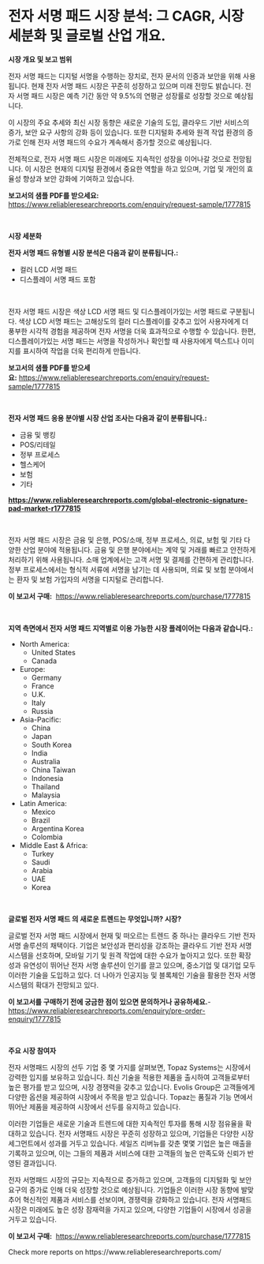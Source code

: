 <p><h1>전자 서명 패드 시장 분석: 그 CAGR, 시장 세분화 및 글로벌 산업 개요.</h1></p><p><strong>시장 개요 및 보고 범위</strong></p>
<p><p>전자 서명 패드는 디지털 서명을 수행하는 장치로, 전자 문서의 인증과 보안을 위해 사용됩니다. 현재 전자 서명 패드 시장은 꾸준히 성장하고 있으며 미래 전망도 밝습니다. 전자 서명 패드 시장은 예측 기간 동안 약 9.5%의 연평균 성장률로 성장할 것으로 예상됩니다.</p><p>이 시장의 주요 추세와 최신 시장 동향은 새로운 기술의 도입, 클라우드 기반 서비스의 증가, 보안 요구 사항의 강화 등이 있습니다. 또한 디지털화 추세와 원격 작업 환경의 증가로 인해 전자 서명 패드의 수요가 계속해서 증가할 것으로 예상됩니다.</p><p>전체적으로, 전자 서명 패드 시장은 미래에도 지속적인 성장을 이어나갈 것으로 전망됩니다. 이 시장은 현재의 디지털 환경에서 중요한 역할을 하고 있으며, 기업 및 개인의 효율성 향상과 보안 강화에 기여하고 있습니다.</p></p>
<p><strong>보고서의 샘플 PDF를 받으세요:</strong> <a href="https://www.reliableresearchreports.com/enquiry/request-sample/1777815">https://www.reliableresearchreports.com/enquiry/request-sample/1777815</a></p>
<p>&nbsp;</p>
<p><strong>시장 세분화</strong></p>
<p><strong>전자 서명 패드 유형별 시장 분석은 다음과 같이 분류됩니다.:</strong></p>
<p><ul><li>컬러 LCD 서명 패드</li><li>디스플레이 서명 패드 포함</li></ul></p>
<p>&nbsp;</p>
<p><p>전자 서명 패드 시장은 색상 LCD 서명 패드 및 디스플레이가있는 서명 패드로 구분됩니다. 색상 LCD 서명 패드는 고해상도의 컬러 디스플레이를 갖추고 있어 사용자에게 더 풍부한 시각적 경험을 제공하며 전자 서명을 더욱 효과적으로 수행할 수 있습니다. 한편, 디스플레이가있는 서명 패드는 서명을 작성하거나 확인할 때 사용자에게 텍스트나 이미지를 표시하여 작업을 더욱 편리하게 만듭니다.</p></p>
<p><strong>보고서의 샘플 PDF를 받으세요:</strong>&nbsp;<a href="https://www.reliableresearchreports.com/enquiry/request-sample/1777815">https://www.reliableresearchreports.com/enquiry/request-sample/1777815</a></p>
<p>&nbsp;</p>
<p><strong> 전자 서명 패드 응용 분야별 시장 산업 조사는 다음과 같이 분류됩니다.:</strong></p>
<p><ul><li>금융 및 뱅킹</li><li>POS/리테일</li><li>정부 프로세스</li><li>헬스케어</li><li>보험</li><li>기타</li></ul></p>
<p><strong><a href="https://www.reliableresearchreports.com/global-electronic-signature-pad-market-r1777815">https://www.reliableresearchreports.com/global-electronic-signature-pad-market-r1777815</a></strong></p>
<p>&nbsp;</p>
<p><p>전자 서명 패드 시장은 금융 및 은행, POS/소매, 정부 프로세스, 의료, 보험 및 기타 다양한 산업 분야에 적용됩니다. 금융 및 은행 분야에서는 계약 및 거래를 빠르고 안전하게 처리하기 위해 사용됩니다. 소매 업계에서는 고객 서명 및 결제를 간편하게 관리합니다. 정부 프로세스에서는 형식적 서류에 서명을 남기는 데 사용되며, 의료 및 보험 분야에서는 환자 및 보험 가입자의 서명을 디지털로 관리합니다.</p></p>
<p><strong>이 보고서 구매:</strong>&nbsp; <a href="https://www.reliableresearchreports.com/purchase/1777815">https://www.reliableresearchreports.com/purchase/1777815</a></p>
<p>&nbsp;</p>
<p><strong>지역 측면에서 전자 서명 패드 지역별로 이용 가능한 시장 플레이어는 다음과 같습니다.:</strong></p>
<p><ul>
    <li>
        North America:
        <ul>
            <li>United States</li>
            <li>Canada</li>
        </ul>
    </li>
    <li>
        Europe:
        <ul>
            <li>Germany</li>
            <li>France</li>
            <li>U.K.</li>
            <li>Italy</li>
            <li>Russia</li>
        </ul>
    </li>
    <li>
        Asia-Pacific:
        <ul>
            <li>China</li>
            <li>Japan</li>
            <li>South Korea</li>
            <li>India</li>
            <li>Australia</li>
            <li>China Taiwan</li>
            <li>Indonesia</li>
            <li>Thailand</li>
            <li>Malaysia</li>
        </ul>
    </li>
    <li>
        Latin America:
        <ul>
            <li>Mexico</li>
            <li>Brazil</li>
            <li>Argentina Korea</li>
            <li>Colombia</li>
        </ul>
    </li>
    <li>
        Middle East & Africa:
        <ul>
            <li>Turkey</li>
            <li>Saudi</li>
            <li>Arabia</li>
            <li>UAE</li>
            <li>Korea</li>
        </ul>
    </li>
    </ul></p>
<p>&nbsp;</p>
<p><strong>글로벌 전자 서명 패드 의 새로운 트렌드는 무엇입니까? 시장?</strong></p>
<p><p>글로벌 전자 서명 패드 시장에서 현재 및 떠오르는 트렌드 중 하나는 클라우드 기반 전자 서명 솔루션의 채택이다. 기업은 보안성과 편리성을 강조하는 클라우드 기반 전자 서명 시스템을 선호하며, 모바일 기기 및 원격 작업에 대한 수요가 높아지고 있다. 또한 확장성과 유연성이 뛰어난 전자 서명 솔루션이 인기를 끌고 있으며, 중소기업 및 대기업 모두 이러한 기술을 도입하고 있다. 더 나아가 인공지능 및 블록체인 기술을 활용한 전자 서명 시스템의 확대가 전망되고 있다.</p></p>
<p><strong>이 보고서를 구매하기 전에 궁금한 점이 있으면 문의하거나 공유하세요.</strong>- <a href="https://www.reliableresearchreports.com/enquiry/pre-order-enquiry/1777815">https://www.reliableresearchreports.com/enquiry/pre-order-enquiry/1777815</a></p>
<p>&nbsp;</p>
<p><strong>주요 시장 참여자</strong></p>
<p><p>전자 서명패드 시장의 선두 기업 중 몇 가지를 살펴보면, Topaz Systems는 시장에서 강력한 입지를 보유하고 있습니다. 최신 기술을 적용한 제품을 출시하여 고객들로부터 높은 평가를 받고 있으며, 시장 경쟁력을 갖추고 있습니다. Evolis Group은 고객들에게 다양한 옵션을 제공하여 시장에서 주목을 받고 있습니다. Topaz는 품질과 기능 면에서 뛰어난 제품을 제공하여 시장에서 선두를 유지하고 있습니다.</p><p>이러한 기업들은 새로운 기술과 트렌드에 대한 지속적인 투자를 통해 시장 점유율을 확대하고 있습니다. 전자 서명패드 시장은 꾸준히 성장하고 있으며, 기업들은 다양한 시장 세그먼트에서 성과를 거두고 있습니다. 세일즈 리버뉴를 갖춘 몇몇 기업은 높은 매출을 기록하고 있으며, 이는 그들의 제품과 서비스에 대한 고객들의 높은 만족도와 신뢰가 반영된 결과입니다.</p><p>전자 서명패드 시장의 규모는 지속적으로 증가하고 있으며, 고객들의 디지털화 및 보안 요구의 증가로 인해 더욱 성장할 것으로 예상됩니다. 기업들은 이러한 시장 동향에 발맞추어 혁신적인 제품과 서비스를 선보이며, 경쟁력을 강화하고 있습니다. 전자 서명패드 시장은 미래에도 높은 성장 잠재력을 가지고 있으며, 다양한 기업들이 시장에서 성공을 거두고 있습니다.</p></p>
<p><strong>이 보고서 구매:</strong>&nbsp;&nbsp;<a href="https://www.reliableresearchreports.com/purchase/1777815">https://www.reliableresearchreports.com/purchase/1777815</a></p>
<p>Check more reports on https://www.reliableresearchreports.com/</p>